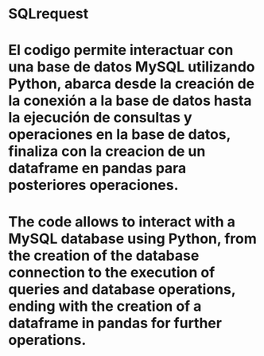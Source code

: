 # SQLrequest
# El codigo permite interactuar con una base de datos MySQL utilizando Python, abarca desde la creación de la conexión a la base de datos hasta la ejecución de consultas y operaciones en la base de datos, finaliza con la creacion de un dataframe en pandas para posteriores operaciones.
# The code allows to interact with a MySQL database using Python, from the creation of the database connection to the execution of queries and database operations, ending with the creation of a dataframe in pandas for further operations.
